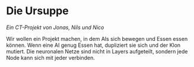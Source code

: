 # Die Ursuppe

_Ein CT-Projekt von Jonas, Nils und Nico_

Wir wollen ein Projekt machen, in dem AIs sich bewegen und Essen essen können.
Wenn eine AI genug Essen hat, dupliziert sie sich und der Klon mutiert.
Die neuronalen Netze sind nicht in Layers aufgeteilt, sondern jede Node kann sich mit jeder verbinden.
